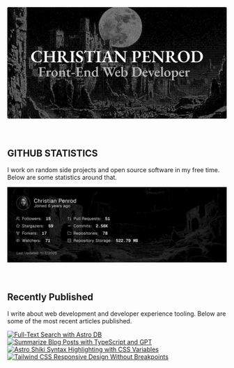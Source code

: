 
<picture>
  <source media="(prefers-color-scheme: dark)" srcset="assets/banner.dark.png?v=d8ed4c02-b3d2-48c1-ba1a-772be3925c59" width="843px" />
  <source media="(prefers-color-scheme: light)" srcset="assets/banner.light.png?v=d8ed4c02-b3d2-48c1-ba1a-772be3925c59" width="843px" />
  <img src="assets/banner.dark.png?v=d8ed4c02-b3d2-48c1-ba1a-772be3925c59" alt="Banner" width="843px" />
</picture>
<br />
<br />
<br />
<h2>GITHUB STATISTICS</h2>
<p>I work on random side projects and open source software in my free time. Below are some statistics around that.</p>
<picture>
  <source media="(prefers-color-scheme: dark)" srcset="assets/statistics.dark.png?v=d8ed4c02-b3d2-48c1-ba1a-772be3925c59" width="843px" />
  <source media="(prefers-color-scheme: light)" srcset="assets/statistics.light.png?v=d8ed4c02-b3d2-48c1-ba1a-772be3925c59" width="843px" />
  <img src="assets/statistics.dark.png?v=d8ed4c02-b3d2-48c1-ba1a-772be3925c59" alt="Github Statistics" width="843px" />
</picture>
<br />
<br />
<br />
<h2>Recently Published</h2>
<p>I write about web development and developer experience tooling. Below are some of the most recent articles published.</p>
<a href="https://christianpenrod.com/blog/full-text-search-with-astro-db"><img src="https://christianpenrod.com/blog/full-text-search-with-astro-db.png?v=d8ed4c02-b3d2-48c1-ba1a-772be3925c59" alt="Full-Text Search with Astro DB" width="421px" /></a>
<a href="https://christianpenrod.com/blog/summarize-blog-posts-with-typescript-and-gpt"><img src="https://christianpenrod.com/blog/summarize-blog-posts-with-typescript-and-gpt.png?v=d8ed4c02-b3d2-48c1-ba1a-772be3925c59" alt="Summarize Blog Posts with TypeScript and GPT" width="421px" /></a>
<a href="https://christianpenrod.com/blog/astro-shiki-syntax-highlighting-with-css-variables"><img src="https://christianpenrod.com/blog/astro-shiki-syntax-highlighting-with-css-variables.png?v=d8ed4c02-b3d2-48c1-ba1a-772be3925c59" alt="Astro Shiki Syntax Highlighting with CSS Variables" width="421px" /></a>
<a href="https://christianpenrod.com/blog/tailwindcss-responsive-design-without-breakpoints"><img src="https://christianpenrod.com/blog/tailwindcss-responsive-design-without-breakpoints.png?v=d8ed4c02-b3d2-48c1-ba1a-772be3925c59" alt="Tailwind CSS Responsive Design Without Breakpoints" width="421px" /></a>
